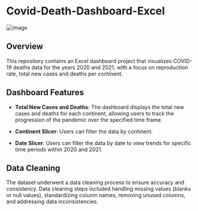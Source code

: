 # Covid-Death-Dashboard-Excel


![image](https://github.com/nurdanoktan/Covid-Death-Dashboard-Excel/assets/112075689/cba7174b-944c-4bde-bd8d-29e084e97947)


## Overview

This repository contains an Excel dashboard project that visualizes COVID-19 deaths data for the years 2020 and 2021, with a focus on reproduction rate, total new cases and deaths per continent.

## Dashboard Features

- **Total New Cases and Deaths**: The dashboard displays the total new cases and deaths for each continent, allowing users to track the progression of the pandemic over the specified time frame.

- **Continent Slicer**: Users can filter the data by continent.

- **Date Slicer**: Users can filter the data by date to view trends for specific time periods within 2020 and 2021.
  

## Data Cleaning

The dataset underwent a data cleaning process to ensure accuracy and consistency. Data cleaning steps included handling missing values (blanks or null values), standardizing column names, removing unused columns, and addressing data inconsistencies.
